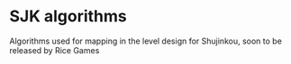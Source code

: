 # SJK algorithms

Algorithms used for mapping in the level design for Shujinkou, soon to be released by Rice Games

